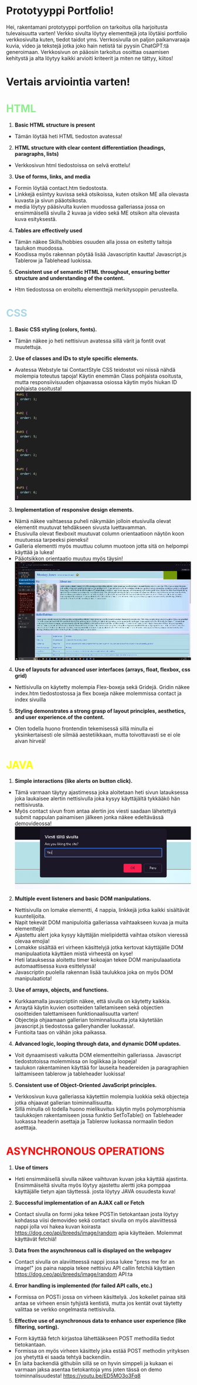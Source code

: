 
# Prototyyppi Portfolio!
Hei, rakentamani prototyyppi portfolion on tarkoitus olla harjoitusta tulevaisuutta varten! Verkko sivulta löytyy elementtejä jota löytäisi portfolio verkkosivulta kuten, tiedot taidot yms. Verrkosivulla on paljon paikanvaraaja kuvia, video ja tekstejä jotka joko hain netistä tai pyysin ChatGPT:tä generoimaan. Verkkosivun on pääosin tarkoitus osoittaa osaamisen kehitystä ja alta löytyy kaikki arvioiti kriteerit ja miten ne tättyy, kiitos!

# Vertais arviointia varten!

#  <span style="color:lightgreen;">HTML </span>

1. **Basic HTML structure is present**
 - Tämän löytää heti HTML tiedoston avatessa!
 2. **HTML structure with clear content differentiation (headings, paragraphs, lists)**
 - Verkkosivun html tiedostoissa on selvä erottelu!
 3. **Use of forms, links, and media**
 - Formin löytää contact.htm tiedostosta.
 - Linkkejä esiintyy kuvissa sekä otsikoissa, kuten otsikon ME alla olevasta kuvasta ja sivun pääotsikosta.
 - media löytyy pääsivulta kuvien muodossa galleriassa jossa on ensimmäisellä sivulla 2 kuvaa ja video sekä ME otsikon alta olevasta kuva esityksestä.
 4. **Tables are effectively used**
 - Tämän näkee Skills/hobbies osuuden alla jossa on esitetty taitoja taulukon muodossa.
 - Koodissa myös rakennan pöytää lisää Javascriptin kautta! Javascript.js Tablerow ja Tablehead luokissa.
 5. **Consistent use of semantic HTML throughout, ensuring better structure and understanding of the content.**
 - Htm tiedostossa on eroiteltu elementtejä merkitysoppin perusteella.

 #  <span style="color:lightblue;">CSS </span>
 1. **Basic CSS styling (colors, fonts).**
 - Tämän näkee jo heti nettisivun avatessa sillä värit ja fontit ovat muutettuja.
 2. **Use of classes and IDs to style specific elements.**
 - Avatessa Webstyle tai ContactStyle CSS teidostot voi niissä nähdä molempia toteutus tapoja! Käytin enemmän Class pohjaista osoitusta, mutta responsiivisuuden ohjaavassa osiossa käytin myös hiukan ID pohjaista osoitusta!
 ![Kuva ID pohjaisesta osoituksesta!](/READMEASSETS/IDOsoitus.png)
 3. **Implementation of responsive design elements.**
 - Nämä näkee vaihtaessa puheli näkymään jolloin etusivulla olevat elementit muutuvat tehdäkseen sivusta luettavamman. 
 - Etusivulla olevat flexboxit muutuvat column orientaatioon näytön koon muutuessa tarpeeksi pieneksi!
 - Galleria elementti myös muuttuu column muotoon jotta sitä on helpompi käyttää ja lukea!
 - Pääotsikkon orientaatio muutuu myös täysin!
 ![Kuva ID pohjaisesta osoituksesta!](/READMEASSETS/Responsive.gif)
 4. **Use of layouts for advanced user interfaces (arrays, float, flexbox, css grid)**
 - Nettisivulla on käytetty molempia Flex-boxeja sekä Gridejä. Gridin näkee index.htm tiedostostossa ja flex boxeja näkee molemmissa contact ja index sivuilla
 5. **Styling demonstrates a strong grasp of layout principles, aesthetics, and user experience.of the content.**
 - Olen todella huono frontendin tekemisessä sillä minulla ei yksinkertaisesti ole silmää aestetiikkaan, mutta toivottavasti se ei ole aivan hirveä! 

  #  <span style="color:yellow;">JAVA </span>
  1. **Simple interactions (like alerts on button click).**
  - Tämä varmaan täytyy ajastimessa joka aloitetaan heti sivun latauksessa joka laukaisee alertin nettisivulla joka kysyy käyttäjältä tykkääkö hän nettisivusta.
  - Myös contact sivun from antaa alertin jos viesti saadaan lähetettyä submit nappulan painamisen jälkeen jonka näkee edeltävässä demovideossa!
  ![Image of the alert](/READMEASSETS/alert.png)
  2. **Multiple event listeners and basic DOM manipulations.**
  - Nettisivulla on lomake elementti, 4 nappia, linkkejä jotka kaikki sisältävät kuuntelijoita. 
  - Napit tekevät DOM manipuloitia galleriassa vaihtaakseen kuvaa ja muita elementtejä!
  - Ajastettu alert joka kysyy käyttäjän mielipidettä vaihtaa otsikon vieressä olevaa emojia! 
  - Lomakke sisältää eri virheen käsittelyjä jotka kertovat käyttäjälle DOM manipulaatiota käyttäen mistä virheestä on kyse!
  - Heti latauksessa aloitettu timer kokoajan tekee DOM manipulaaatiota automaattisessa kuva esittelyssä!
  - Javascriptin puolella rakennan lisää taulukkoa joka on myös DOM manipulaatiota!
  3. **Use of arrays, objects, and functions.**
  - Kurkkaamalla javascriptiin näkee, että sivulla on käytetty kaikkia.
  - Arraytä käytin kuvien osotteiden talletamiseen sekä objectien osoitteiden talettamiseen funktionaalisuutta varten!
  - Objecteja ohjaamaan gallerian toiminnalisuutta jota käytetään javascript.js tiedostossa galleryhandler luokassa!. 
  - Funtioita taas on vähän joka paikassa.
  4. **Advanced logic, looping through data, and dynamic DOM updates.**
  - Voit dynaamisesti vaikutta DOM elementteihin galleriassa. Javascript tiedostotoissa molemmissa on logiikkaa ja loopeja!
  - taulukon rakentaminen käyttää for lauseita headereiden ja paragraphien laittamiseen tablerow ja tableheader luokissa!
  5. **Consistent use of Object-Oriented JavaScript principles.**
  - Verkkosivun kuva galleriassa käytettiin molempia luokkia sekä objecteja jotka ohjaavat gallerian toiminnallisuutta. 
  - Sillä minulla oli todella huono mielikuvitus käytin myös polymorphismia taulukkojen rakentamiseen jossa funktio SetToTable() on Tableheader luokassa headerin asettaja ja Tablerow luokassa normaalin tiedon asetttaja.

  #  <span style="color:red;">ASYNCHRONOUS OPERATIONS</span>
  1. **Use of timers**
  - Heti ensimmäisellä sivulla näkee vaihtuvan kuvan joka käyttää ajastinta. Ensimmäiseltä sivulta myös löytyy ajastettu alertti joka pomppaa käyttäjälle tietyn ajan täyttessä. josta löytyy JAVA osuudesta kuva! 
  2. **Successful implementation of an AJAX call or Fetch**
  - Contact sivulla on formi joka tekee POSTin tietokantaan josta löytyy kohdassa viisi demovideo sekä contact sivulla on myös alaviittessä nappi jolla voi hakea kuvan koirasta https://dog.ceo/api/breeds/image/random apia käytteäen. Molemmat käyttävät fetchiä!
  3. **Data from the asynchronous call is displayed on the webpagev**
  - Contact sivulla on alaviitteessä nappi jossa lukee "press me for an image!" jos paina nappia tekee nettisivu API callin fetchiä käyttäen https://dog.ceo/api/breeds/image/random API:ta
  4. **Error handling is implemented (for failed API calls, etc.)**
  - Formissa on POSTi jossa on virheen käsittelyä. Jos kokeilet painaa sitä antaa se virheen ensin tyhjistä kentistä, mutta jos kentät ovat täytetty valittaa se verkko ongelmasta nettisivulla.
 5. **Effective use of asynchronous data to enhance user experience (like filtering, sorting).**
 - Form käyttää fetch kirjastoa lähettääkseen POST methodilla tiedot tietokantaan.
 - Formissa on myös virheen käsittely joka estää POST methodin yrityksen jos yhetyttä ei saada tehtyä backendiin.
 - En laita backendiä githubiin sillä se on hyvin simppeli ja kukaan ei varmaan jaksa asentaa tietokantoja yms joten tässä on demo toiminnalisuudesta! https://youtu.be/ED5MO3o3Fq8
